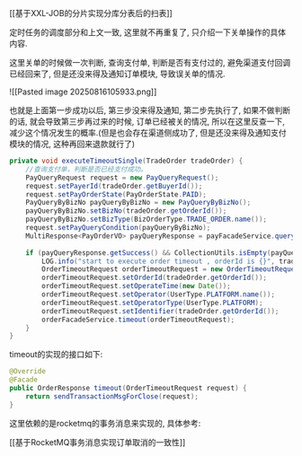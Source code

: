 [[基于XXL-JOB的分片实现分库分表后的扫表]]

定时任务的调度部分和上文一致, 这里就不再重复了, 只介绍一下关单操作的具体内容.

这里关单的时候做一次判断, 查询支付单, 判断是否有支付过的, 避免渠道支付回调已经回来了, 但是还没来得及通知订单模块, 导致误关单的情况.

![[Pasted image 20250816105933.png]]

也就是上面第一步成功以后, 第三步没来得及通知, 第二步先执行了, 如果不做判断的话, 就会导致第三步再过来的时候, 订单已经被关的情况, 所以在这里反查一下, 减少这个情况发生的概率.(但是也会存在渠道侧成功了, 但是还没来得及通知支付模块的情况, 这种再回来退款就行了)

```java
private void executeTimeoutSingle(TradeOrder tradeOrder) {  
    //查询支付单，判断是否已经支付成功。  
    PayQueryRequest request = new PayQueryRequest();  
    request.setPayerId(tradeOrder.getBuyerId());  
    request.setPayOrderState(PayOrderState.PAID);  
    PayQueryByBizNo payQueryByBizNo = new PayQueryByBizNo();  
    payQueryByBizNo.setBizNo(tradeOrder.getOrderId());  
    payQueryByBizNo.setBizType(BizOrderType.TRADE_ORDER.name());  
    request.setPayQueryCondition(payQueryByBizNo);  
    MultiResponse<PayOrderVO> payQueryResponse = payFacadeService.queryPayOrders(request);  
  
    if (payQueryResponse.getSuccess() && CollectionUtils.isEmpty(payQueryResponse.getDatas())) {  
        LOG.info("start to execute order timeout , orderId is {}", tradeOrder.getOrderId());  
        OrderTimeoutRequest orderTimeoutRequest = new OrderTimeoutRequest();  
        orderTimeoutRequest.setOrderId(tradeOrder.getOrderId());  
        orderTimeoutRequest.setOperateTime(new Date());  
        orderTimeoutRequest.setOperator(UserType.PLATFORM.name());  
        orderTimeoutRequest.setOperatorType(UserType.PLATFORM);  
        orderTimeoutRequest.setIdentifier(tradeOrder.getOrderId());  
        orderFacadeService.timeout(orderTimeoutRequest);  
    }  
}
```


timeout的实现的接口如下:

```java
@Override  
@Facade  
public OrderResponse timeout(OrderTimeoutRequest request) {  
    return sendTransactionMsgForClose(request);  
}
```

这里依赖的是rocketmq的事务消息来实现的, 具体参考:

[[基于RocketMQ事务消息实现订单取消的一致性]]
